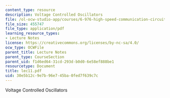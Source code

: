 ```yaml
---
content_type: resource
description: Voltage Controlled Oscillators
file: /ol-ocw-studio-app/courses/6-976-high-speed-communication-circuits-and-systems-spring-2003/30e5b12c9e7b96e745ba0fed7f639c7c_lec11.pdf
file_size: 455747
file_type: application/pdf
learning_resource_types:
- Lecture Notes
license: https://creativecommons.org/licenses/by-nc-sa/4.0/
ocw_type: OCWFile
parent_title: Lecture Notes
parent_type: CourseSection
parent_uid: f1d6ed64-31cd-293d-b0d0-6e58ef888be1
resourcetype: Document
title: lec11.pdf
uid: 30e5b12c-9e7b-96e7-45ba-0fed7f639c7c
---
```

Voltage Controlled Oscillators